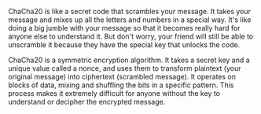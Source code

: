 ChaCha20 is like a secret code that scrambles your message. It takes your message and mixes up all the letters and numbers in a special way. It's like doing a big jumble with your message so that it becomes really hard for anyone else to understand it. But don't worry, your friend will still be able to unscramble it because they have the special key that unlocks the code.

ChaCha20 is a symmetric encryption algorithm. It takes a secret key and a unique value called a nonce, and uses them to transform plaintext (your original message) into ciphertext (scrambled message). It operates on blocks of data, mixing and shuffling the bits in a specific pattern. This process makes it extremely difficult for anyone without the key to understand or decipher the encrypted message.